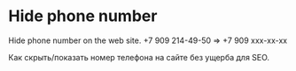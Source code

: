 # Hide phone number
Hide phone number on the web site. 
+7 909 214-49-50  => +7 909 ххх-xx-xx

Как скрыть/показать номер телефона на сайте без ущерба для SEO.
